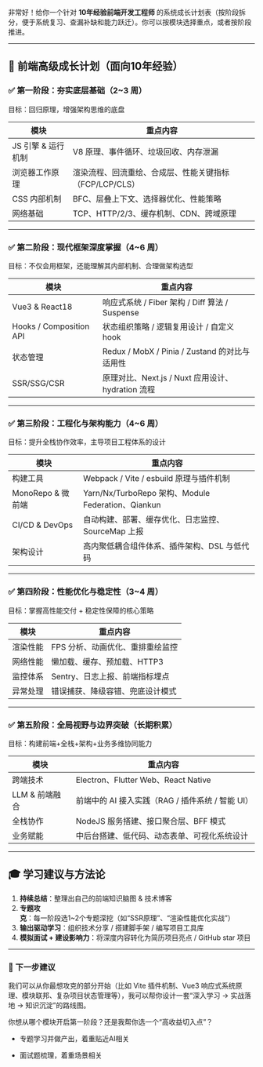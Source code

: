 非常好！给你一个针对 **10年经验前端开发工程师** 的系统成长计划表（按阶段拆分，便于系统复习、查漏补缺和能力跃迁）。你可以按模块选择重点，或者按阶段推进。

---

## 🧭 前端高级成长计划（面向10年经验）

### ✅ 第一阶段：夯实底层基础（2\~3 周）

目标：回归原理，增强架构思维的底盘

| 模块           | 重点内容                              |
| ------------ | --------------------------------- |
| JS 引擎 & 运行机制 | V8 原理、事件循环、垃圾回收、内存泄漏              |
| 浏览器工作原理      | 渲染流程、回流重绘、合成层、性能关键指标（FCP/LCP/CLS） |
| CSS 内部机制     | BFC、层叠上下文、选择器优化、性能策略              |
| 网络基础         | TCP、HTTP/2/3、缓存机制、CDN、跨域原理        |

---

### ✅ 第二阶段：现代框架深度掌握（4\~6 周）

目标：不仅会用框架，还能理解其内部机制、合理做架构选型

| 模块                      | 重点内容                                   |
| ----------------------- | -------------------------------------- |
| Vue3 & React18          | 响应式系统 / Fiber 架构 / Diff 算法 / Suspense  |
| Hooks / Composition API | 状态组织策略 / 逻辑复用设计 / 自定义 hook             |
| 状态管理                    | Redux / MobX / Pinia / Zustand 的对比与适用性 |
| SSR/SSG/CSR             | 原理对比、Next.js / Nuxt 应用设计、hydration 流程  |

---

### ✅ 第三阶段：工程化与架构能力（4\~6 周）

目标：提升全栈协作效率，主导项目工程体系的设计

| 模块             | 重点内容                                           |
| -------------- | ---------------------------------------------- |
| 构建工具           | Webpack / Vite / esbuild 原理与插件机制               |
| MonoRepo & 微前端 | Yarn/Nx/TurboRepo 架构、Module Federation、Qiankun |
| CI/CD & DevOps | 自动构建、部署、缓存优化、日志监控、SourceMap 上报                 |
| 架构设计           | 高内聚低耦合组件体系、插件架构、DSL 与低代码                       |

---

### ✅ 第四阶段：性能优化与稳定性（3\~4 周）

目标：掌握高性能交付 + 稳定性保障的核心策略

| 模块   | 重点内容               |
| ---- | ------------------ |
| 渲染性能 | FPS 分析、动画优化、重排重绘监控 |
| 网络性能 | 懒加载、缓存、预加载、HTTP3   |
| 监控体系 | Sentry、日志上报、前端指标埋点 |
| 异常处理 | 错误捕获、降级容错、兜底设计模式   |

---

### ✅ 第五阶段：全局视野与边界突破（长期积累）

目标：构建前端+全栈+架构+业务多维协同能力

| 模块         | 重点内容                              |
| ---------- | --------------------------------- |
| 跨端技术       | Electron、Flutter Web、React Native |
| LLM & 前端融合 | 前端中的 AI 接入实践（RAG / 插件系统 / 智能 UI）  |
| 全栈协作       | NodeJS 服务搭建、接口聚合层、BFF 模式          |
| 业务赋能       | 中后台搭建、低代码、动态表单、可视化系统设计            |

---

## 🎓 学习建议与方法论

1. **持续总结**：整理出自己的前端知识脑图 & 技术博客
2. **专题攻克**：每一阶段选1\~2个专题深挖（如“SSR原理”、“渲染性能优化实战”）
3. **输出驱动学习**：组织技术分享 / 搭建脚手架 / 编写项目工具库
4. **模拟面试 + 建设影响力**：将深度内容转化为简历项目亮点 / GitHub star 项目

---

### 📌 下一步建议

我们可以从你最想攻克的部分开始（比如 Vite 插件机制、Vue3 响应式系统原理、模块联邦、复杂项目状态管理等），我可以帮你设计一套“深入学习 → 实战落地 → 知识沉淀”的路线图。

你想从哪个模块开启第一阶段？还是我帮你选一个“高收益切入点”？


- 专题学习并做产出，着重贴近AI相关

- 面试题梳理，着重场景相关